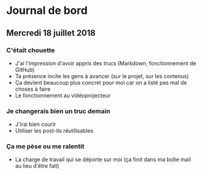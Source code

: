 # Journal de bord

## Mercredi 18 juillet 2018

### C'était chouette

- J'ai l'impression d'avoir appris des trucs (Markdown, fonctionnement de GitHub)
- Ta présence incite les gens à avancer (sur le projet, sur les contenus)
- Ça devient beaucoup plus concret pour moi car on a listé pas mal de choses à faire
- Le fonctionnement au vidéoprojecteur

### Je changerais bien un truc demain

- J'irai bien courir
- Utiliser les post-its réutilisables

### Ça me pèse ou me ralentit

- La charge de travail qui se déporte sur moi (ça finit dans ma boîte mail au lieu d'être fait)
